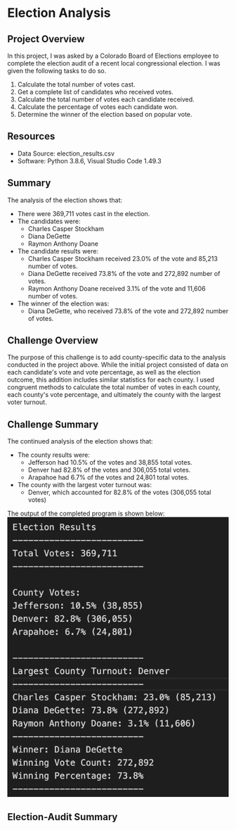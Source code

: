 # Election Analysis

## Project Overview
In this project, I was asked by a Colorado Board of Elections employee to complete the election audit of a recent local congressional election. I was given the following tasks to do so.

1. Calculate the total number of votes cast.
2. Get a complete list of candidates who received votes.
3. Calculate the total number of votes each candidate received.
4. Calculate the percentage of votes each candidate won.
5. Determine the winner of the election based on popular vote.

## Resources
- Data Source: election_results.csv
- Software: Python 3.8.6, Visual Studio Code 1.49.3

## Summary
The analysis of the election shows that:
- There were 369,711 votes cast in the election.
- The candidates were:
    - Charles Casper Stockham
    - Diana DeGette
    - Raymon Anthony Doane
- The candidate results were:
    - Charles Casper Stockham received 23.0% of the vote and 85,213 number of votes.
    - Diana DeGette received 73.8% of the vote and 272,892 number of votes.
    - Raymon Anthony Doane received 3.1% of the vote and 11,606 number of votes.
- The winner of the election was:
    - Diana DeGette, who received 73.8% of the vote and 272,892 number of votes.
    
## Challenge Overview
The purpose of this challenge is to add county-specific data to the analysis conducted in the project above. While the initial project consisted of data on each candidate's vote and vote percentage, as well as the election outcome, this addition includes similar statistics for each county. I used congruent methods to calculate the total number of votes in each county, each county's vote percentage, and ultimately the county with the largest voter turnout. 

## Challenge Summary
The continued analysis of the election shows that:
- The county results were:
    - Jefferson had 10.5% of the votes and 38,855 total votes.
    - Denver had 82.8% of the votes and 306,055 total votes.
    - Arapahoe had 6.7% of the votes and 24,801 total votes.
- The county with the largest voter turnout was:
    - Denver, which accounted for 82.8% of the votes (306,055 total votes)
    
The output of the completed program is shown below:
![Results](results.png)

## Election-Audit Summary

